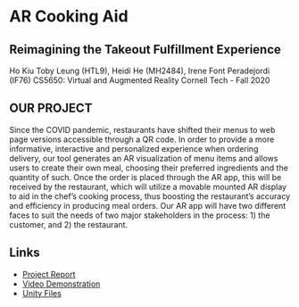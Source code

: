 # AR Cooking Aid
## Reimagining the Takeout Fulfillment Experience
Ho Kiu Toby Leung (HTL9), Heidi He (MH2484), Irene Font Peradejordi (IF76)
CS5650: Virtual and Augmented Reality
Cornell Tech - Fall 2020

## OUR PROJECT
Since the COVID pandemic, restaurants have shifted their menus to web page versions accessible through a QR code. In order to provide a more informative, interactive and personalized experience when ordering delivery, our tool generates an AR visualization of menu items and allows users to create their own meal, choosing their preferred ingredients and the quantity of such. Once the order is placed through the AR app, this will be received by the restaurant, which will utilize a movable mounted AR display to aid in the chef’s cooking process, thus boosting the restaurant’s accuracy and efficiency in producing meal orders. Our AR app will have two different faces to suit the needs of two major stakeholders in the process: 1) the customer, and 2) the restaurant.

## Links
- [Project Report](G01_P3.md "Project Report")
- [Video Demonstration](G01_P3.md "Video Demonstration")
- [Unity Files](/Unity "Unity")
